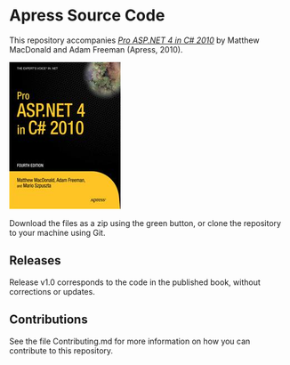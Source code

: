# Apress Source Code

This repository accompanies [*Pro ASP.NET 4 in C# 2010*](http://www.apress.com/9781430225294) by Matthew MacDonald and Adam Freeman (Apress, 2010).

![Cover image](9781430225294.jpg)

Download the files as a zip using the green button, or clone the repository to your machine using Git.

## Releases

Release v1.0 corresponds to the code in the published book, without corrections or updates.

## Contributions

See the file Contributing.md for more information on how you can contribute to this repository.
